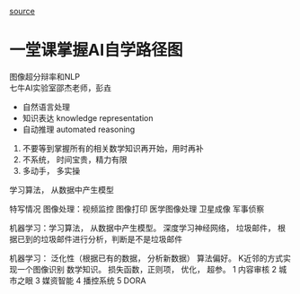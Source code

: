 [source](https://juejin.im/post/5af1a254f265da0b934844e0)

# 一堂课掌握AI自学路径图

图像超分辩率和NLP  
七牛AI实验室邵杰老师，彭垚

- 自然语言处理 
- 知识表达 knowledge representation
- 自动推理 automated reasoning

1. 不要等到掌握所有的相关数学知识再开始，用时再补
2. 不系统， 时间宝贵，精力有限
3. 多动手， 多实操 

学习算法， 从数据中产生模型

特写情况
图像处理：视频监控 图像打印 医学图像处理 卫星成像 军事侦察

机器学习：学习算法， 从数据中产生模型。
深度学习神经网络， 垃圾邮件， 根据已到的垃圾邮件进行分析，判断是不是垃圾邮件

机器学习： 泛化性（根据已有的数据， 分析新数据） 算法偏好。
K近邻的方式实现一个图像识别 数学知识。
损失函数，正则项， 优化， 超参。
1 内容审核 
2 城市之眼 
3 媒资智能
4 播控系统
5 DORA 
